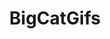 ---
title: BigCatGifs
crosslinks:
- livven
- gifs
- AnimalsBeingBros
- furry_irl
- GirlsMirin
- CatsISUOTTATFO
- xkcd
- aww
- kittengifs
- holdmyvodka
- interestingasfuck
- PropagandaPosters
- ShittyAnimalFacts
- NatureIn60FPS
- kindafunny
- FindTheSniper
- noisygifs
- Vore
- youseeingthisshit
- catdimension
---